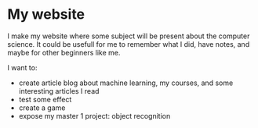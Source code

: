 # My website

I make my website where some subject will be present about the computer science. It could be usefull for me to remember what I did, have notes, and maybe for other beginners like me.

I want to:
* create article blog about machine learning, my courses, and some interesting articles I read
* test some effect 
* create a game
* expose my master 1 project: object recognition 
  
